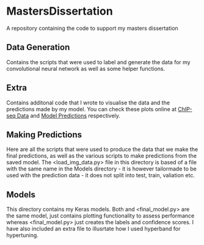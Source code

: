 # MastersDissertation
 A repository containing the code to support my masters dissertation
 
## Data Generation
Contains the scripts that were used to label and generate the data for my convolutional neural network as well as some helper functions. 

## Extra
Contains additonal code that I wrote to visualise the data and the predictions made by my model. You can check these plots online at [ChIP-seq Data](http://lukejones.co.uk/chip_plot.html) and [Model Predictions](http://lukejones.co.uk/chip_predictions.html) respectively.

## Making Predictions
Here are all the scripts that were used to produce the data that we make the final predictions, as well as the various scripts to make predictions from the saved model. 
The <load_img_data.py> file in this directory is based of a file with the same name in the Models directory - it is however tailormade to be used with the prediction data - it does not split into test, train, valiation etc.

## Models
This directory contains my Keras models. Both <third model.py> and <final_model.py> are the same model, <third model.py> just contains plotting functionality to assess performance whereas <final_model.py> just creates the labels and confidence scores. I have also included an extra file to illusrtate how I used hyperband for hypertuning. 
